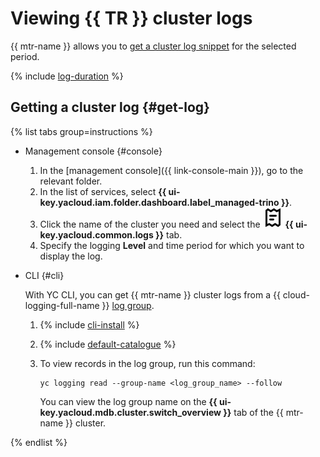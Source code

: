 # Viewing {{ TR }} cluster logs

{{ mtr-name }} allows you to [get a cluster log snippet](#get-log) for the selected period.

{% include [log-duration](../../_includes/mdb/log-duration.md) %}

## Getting a cluster log {#get-log}

{% list tabs group=instructions %}

- Management console {#console}

    1. In the [management console]({{ link-console-main }}), go to the relevant folder.
    1. In the list of services, select **{{ ui-key.yacloud.iam.folder.dashboard.label_managed-trino }}**.
    1. Click the name of the cluster you need and select the ![image](../../_assets/console-icons/receipt.svg) **{{ ui-key.yacloud.common.logs }}** tab.
    1. Specify the logging **Level** and time period for which you want to display the log.

- CLI {#cli}

    With YC CLI, you can get {{ mtr-name }} cluster logs from a {{ cloud-logging-full-name }} [log group](../../logging/concepts/log-group.md).

    1. {% include [cli-install](../../_includes/cli-install.md) %}

    1. {% include [default-catalogue](../../_includes/default-catalogue.md) %}

    1. To view records in the log group, run this command:

        ```
        yc logging read --group-name <log_group_name> --follow
        ```

        You can view the log group name on the **{{ ui-key.yacloud.mdb.cluster.switch_overview }}** tab of the {{ mtr-name }} cluster.

{% endlist %}
